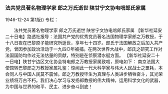 ### 法共党员著名物理学家  郎之万氏逝世  陕甘宁文协电唁郎氏家属

1946-12-24
第1版()
专栏：

　　法共党员著名物理学家
    郎之万氏逝世
    陕甘宁文协电唁郎氏家属
    【新华社延安二十日电】路透社报导：法国共产党的优秀党员著名法国物理学家郎之万教授，于十八日夜在巴黎原子能研究所逝世，享年七十四岁。郎氏于法国解放之后加入共产党，曾因参加政治活动于一九四○年被捕。在两次世界大战中，郎氏之研究工作对法国国防均作过无法估量的贡献，特别是在侦察潜水艇方面。
    【新华社延安二十一日电】陕甘宁边区文化协会特电郎之万教授家属致唁，原电如下：
    南京法国大使馆转巴黎郎之万教授家属礼鉴：惊闻此一代大科学家与伟大人民战士之噩耗，本会同人与中国人民莫不震悼。郎之万教授毕生为真理与人类进步牺牲奋斗，其光荣业绩将万古不朽。我们决心学习与发扬郎教授的伟大精神，运用科学文化的武器，为中国与世界的和平、民主、进步奋斗到底！
